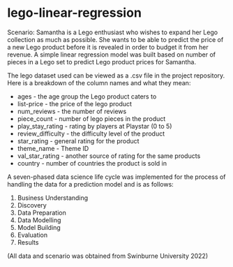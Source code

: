 # lego-linear-regression
Scenario:
Samantha is a Lego enthusiast who wishes to expand her Lego collection as much as possible. She wants to be able to predict the price of a new Lego product before it is revealed in order to budget it from her revenue. A simple linear regression model was built based on number of pieces in a Lego set to predict Lego product prices for Samantha. 

The lego dataset used can be viewed as a .csv file in the project repository. Here is a breakdown of the column names and what they mean:
- ages - the age group the Lego product caters to
- list-price - the price of the lego product
- num_reviews - the number of reviews
- piece_count - number of lego pieces in the product
- play_stay_rating - rating by players at Playstar (0 to 5)
- review_difficulty - the difficulty level of the product
- star_rating - general rating for the product
- theme_name - Theme ID
- val_star_rating - another source of rating for the same products
- country - number of countries the product is sold in

A seven-phased data science life cycle was implemented for the process of handling the data for a prediction model and is as follows:
1. Business Understanding 
2. Discovery
3. Data Preparation
4. Data Modelling
5. Model Building
6. Evaluation
7. Results
  
(All data and scenario was obtained from Swinburne University 2022)

